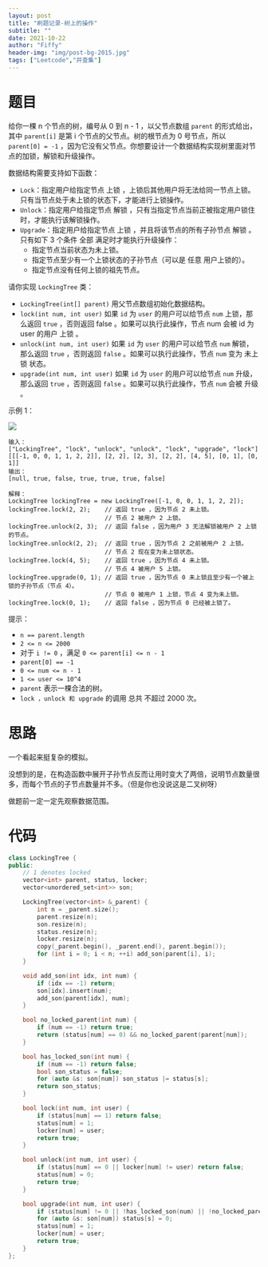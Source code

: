 ```yaml
---
layout: post
title: "刷题记录-树上的操作"
subtitle: ""
date: 2021-10-22
author: "Fiffy"
header-img: "img/post-bg-2015.jpg"
tags: ["Leetcode","并查集"]
---
```


# 题目

给你一棵 n 个节点的树，编号从 0 到 n - 1 ，以父节点数组 `parent` 的形式给出，其中 `parent[i]` 是第 i 个节点的父节点。树的根节点为 0 号节点，所以 `parent[0] = -1` ，因为它没有父节点。你想要设计一个数据结构实现树里面对节点的加锁，解锁和升级操作。

数据结构需要支持如下函数：

- `Lock`：指定用户给指定节点 上锁 ，上锁后其他用户将无法给同一节点上锁。只有当节点处于未上锁的状态下，才能进行上锁操作。
- `Unlock`：指定用户给指定节点 解锁 ，只有当指定节点当前正被指定用户锁住时，才能执行该解锁操作。
- `Upgrade`：指定用户给指定节点 上锁 ，并且将该节点的所有子孙节点 解锁 。只有如下 3 个条件 全部 满足时才能执行升级操作：
  - 指定节点当前状态为未上锁。
  - 指定节点至少有一个上锁状态的子孙节点（可以是 任意 用户上锁的）。
  - 指定节点没有任何上锁的祖先节点。

请你实现 `LockingTree` 类：

- `LockingTree(int[] parent)` 用父节点数组初始化数据结构。
- `lock(int num, int user)` 如果 `id` 为 `user` 的用户可以给节点 `num` 上锁，那么返回 `true` ，否则返回 false 。如果可以执行此操作，节点 num 会被 id 为 user 的用户 上锁 。
- `unlock(int num, int user)` 如果 `id` 为 `user` 的用户可以给节点 `num` 解锁，那么返回 `true` ，否则返回 `false` 。如果可以执行此操作，节点 `num` 变为 未上锁 状态。
- `upgrade(int num, int user)` 如果 `id` 为 `user` 的用户可以给节点 `num` 升级，那么返回 `true` ，否则返回 `false` 。如果可以执行此操作，节点 `num` 会被 升级 。


示例 1：

![](https://assets.leetcode.com/uploads/2021/07/29/untitled.png)

```
输入：
["LockingTree", "lock", "unlock", "unlock", "lock", "upgrade", "lock"]
[[[-1, 0, 0, 1, 1, 2, 2]], [2, 2], [2, 3], [2, 2], [4, 5], [0, 1], [0, 1]]
输出：
[null, true, false, true, true, true, false]

解释：
LockingTree lockingTree = new LockingTree([-1, 0, 0, 1, 1, 2, 2]);
lockingTree.lock(2, 2);    // 返回 true ，因为节点 2 未上锁。
                           // 节点 2 被用户 2 上锁。
lockingTree.unlock(2, 3);  // 返回 false ，因为用户 3 无法解锁被用户 2 上锁的节点。
lockingTree.unlock(2, 2);  // 返回 true ，因为节点 2 之前被用户 2 上锁。
                           // 节点 2 现在变为未上锁状态。
lockingTree.lock(4, 5);    // 返回 true ，因为节点 4 未上锁。
                           // 节点 4 被用户 5 上锁。
lockingTree.upgrade(0, 1); // 返回 true ，因为节点 0 未上锁且至少有一个被上锁的子孙节点（节点 4）。
                           // 节点 0 被用户 1 上锁，节点 4 变为未上锁。
lockingTree.lock(0, 1);    // 返回 false ，因为节点 0 已经被上锁了。
```


提示：

- `n == parent.length`
- `2 <= n <= 2000`
- 对于 `i != 0` ，满足 `0 <= parent[i] <= n - 1`
- `parent[0] == -1`
- `0 <= num <= n - 1`
- `1 <= user <= 10^4`
- `parent` 表示一棵合法的树。
- `lock ，unlock 和 upgrade` 的调用 总共 不超过 2000 次。

# 思路

一个看起来挺复杂的模拟。

没想到的是，在构造函数中展开子孙节点反而让用时变大了两倍，说明节点数量很多，而每个节点的子节点数量并不多。（但是你也没说这是二叉树呀）

做题前一定一定先观察数据范围。

# 代码

```c++
class LockingTree {
public:
    // 1 denotes locked
    vector<int> parent, status, locker;
    vector<unordered_set<int>> son;

    LockingTree(vector<int> &_parent) {
        int n = _parent.size();
        parent.resize(n);
        son.resize(n);
        status.resize(n);
        locker.resize(n);
        copy(_parent.begin(), _parent.end(), parent.begin());
        for (int i = 0; i < n; ++i) add_son(parent[i], i);
    }

    void add_son(int idx, int num) {
        if (idx == -1) return;
        son[idx].insert(num);
        add_son(parent[idx], num);
    }

    bool no_locked_parent(int num) {
        if (num == -1) return true;
        return (status[num] == 0) && no_locked_parent(parent[num]);
    }

    bool has_locked_son(int num) {
        if (num == -1) return false;
        bool son_status = false;
        for (auto &s: son[num]) son_status |= status[s];
        return son_status;
    }

    bool lock(int num, int user) {
        if (status[num] == 1) return false;
        status[num] = 1;
        locker[num] = user;
        return true;
    }

    bool unlock(int num, int user) {
        if (status[num] == 0 || locker[num] != user) return false;
        status[num] = 0;
        return true;
    }

    bool upgrade(int num, int user) {
        if (status[num] != 0 || !has_locked_son(num) || !no_locked_parent(parent[num])) return false;
        for (auto &s: son[num]) status[s] = 0;
        status[num] = 1;
        locker[num] = user;
        return true;
    }
};
```

